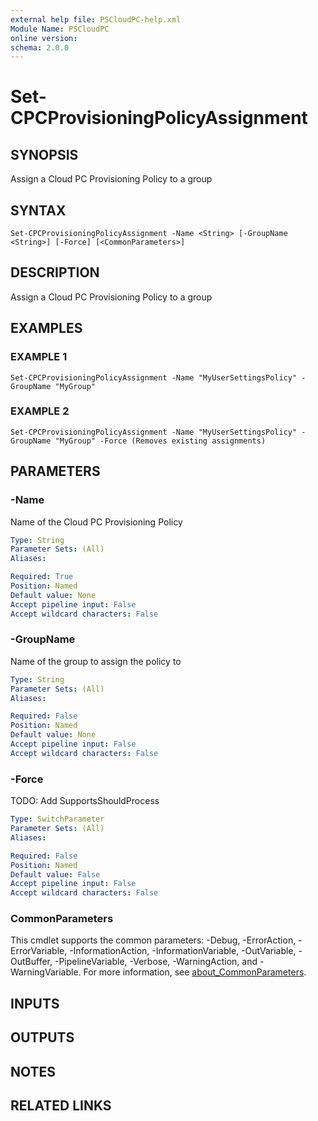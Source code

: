 ```yaml
---
external help file: PSCloudPC-help.xml
Module Name: PSCloudPC
online version:
schema: 2.0.0
---
```


# Set-CPCProvisioningPolicyAssignment

## SYNOPSIS
Assign a Cloud PC Provisioning Policy to a group

## SYNTAX

```
Set-CPCProvisioningPolicyAssignment -Name <String> [-GroupName <String>] [-Force] [<CommonParameters>]
```

## DESCRIPTION
Assign a Cloud PC Provisioning Policy to a group

## EXAMPLES

### EXAMPLE 1
```
Set-CPCProvisioningPolicyAssignment -Name "MyUserSettingsPolicy" -GroupName "MyGroup"
```

### EXAMPLE 2
```
Set-CPCProvisioningPolicyAssignment -Name "MyUserSettingsPolicy" -GroupName "MyGroup" -Force (Removes existing assignments)
```

## PARAMETERS

### -Name
Name of the Cloud PC Provisioning Policy

```yaml
Type: String
Parameter Sets: (All)
Aliases:

Required: True
Position: Named
Default value: None
Accept pipeline input: False
Accept wildcard characters: False
```

### -GroupName
Name of the group to assign the policy to

```yaml
Type: String
Parameter Sets: (All)
Aliases:

Required: False
Position: Named
Default value: None
Accept pipeline input: False
Accept wildcard characters: False
```

### -Force
TODO: Add SupportsShouldProcess

```yaml
Type: SwitchParameter
Parameter Sets: (All)
Aliases:

Required: False
Position: Named
Default value: False
Accept pipeline input: False
Accept wildcard characters: False
```

### CommonParameters
This cmdlet supports the common parameters: -Debug, -ErrorAction, -ErrorVariable, -InformationAction, -InformationVariable, -OutVariable, -OutBuffer, -PipelineVariable, -Verbose, -WarningAction, and -WarningVariable. For more information, see [about_CommonParameters](http://go.microsoft.com/fwlink/?LinkID=113216).

## INPUTS

## OUTPUTS

## NOTES

## RELATED LINKS
